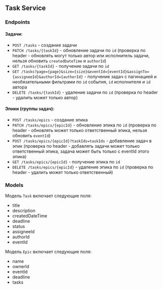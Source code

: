 ## Task Service

### Endpoints

#### Задачи:
- `POST /tasks` - создание задачи
- `PATCH /tasks/{taskId}` - обновление задачи по `id` (проверка по header - обновлять могут только автор или исполнитель задачи, нельзя обновить `createdDateTime` и `authorId`)
- `GET /tasks/{taskId}` - получение задачи по `id`
- `GET /tasks?page={page}&size={size}&eventId={eventId}&assignTo={assigneeId}&authorId={authorId}` - получение задач с пагинацией и необязательными фильтрами по `id` события, `id` исполнителя и `id` автора
- `DELETE /tasks/{taskId}` - удаление задачи по `id` (проверка по header - удалить может только автор)

#### Эпики (группы задач):
- `POST /tasks/epics` - создание эпика
- `PATCH /tasks/epics/{epicId}` - обновление эпика по `id` (проверка по header - обновлять может только ответственный эпика, нельзя обновить `eventId`)
- `POST /tasks/epics/{epicId}?taskIds=taskIds` - добавление задач в эпик (проверка по header - добавлять задачи может только ответственный эпика,
задача может быть только с eventId этого эпика)
- `GET /tasks/epics/{epicId}` - получение эпика по `id`
- `DELETE /tasks/epics/{epicId}` - удаление эпика по `id` (проверка по header - удалить может только ответственный)

### Models
Модель `Task` включает следующие поля: 
- title
- description
- createdDateTime
- deadline
- status
- assigneeId
- authorId
- eventId

Модель `Epic` включает следующие поля:
- name
- ownerId
- eventId
- deadline
- tasks
